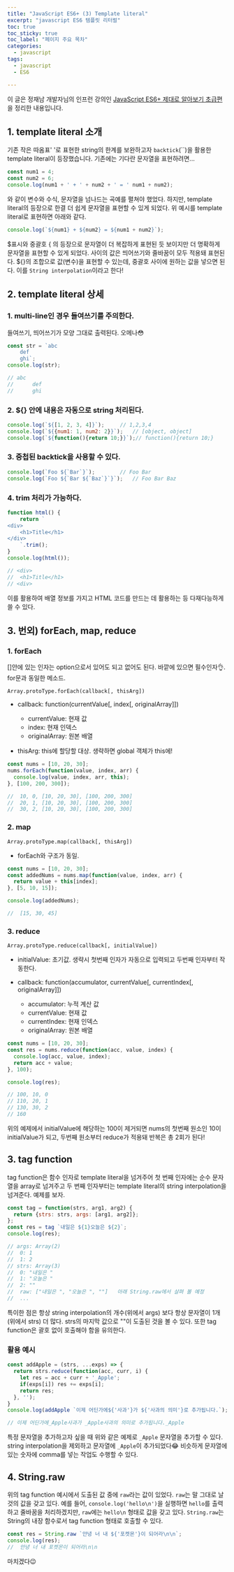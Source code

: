 ```yaml
---
title: "JavaScript ES6+ (3) Template literal"
excerpt: "javascript ES6 템플릿 리터럴"
toc: true
toc_sticky: true
toc_label: "페이지 주요 목차"
categories:
  - javascript
tags:
  - javascript
  - ES6

---
```


이 글은 정재남 개발자님의 인프런 강의인 <a href="https://www.inflearn.com/course/ecmascript-6-flow" target="_blank">JavaScript ES6+ 제대로 알아보기 초급편</a>을 정리한 내용입니다.



## 1. template literal 소개

기존 작은 따옴표' '로 표현한 string의 한계를 보완하고자 `backtick`(``)을 활용한 template literal이 등장했습니다. 기존에는 기다란 문자열을 표현하려면...
```javascript
const num1 = 4;
const num2 = 6;
console.log(num1 + ' + ' + num2 + ' = ' num1 + num2);
```
와 같이 변수와 수식, 문자열을 넘나드는 곡예를 펼쳐야 했었다.
하지만, template literal의 등장으로 한결 더 쉽게 문자열을 표현할 수 있게 되었다. 위 예시를 template literal로 표현하면 아래와 같다.
```javascript
console.log(`${num1} + ${num2} = ${num1 + num2}`);
```
$표시와 중괄호 { 의 등장으로 문자열이 더 복잡하게 표현된 듯 보이지만 더 명확하게 문자열을 표현할 수 있게 되었다. 사이의 값은 띄어쓰기와 줄바꿈이 모두 적용돼 표현된다. ${}의 조합으로 값(변수)을 표현할 수 있는데, 중괄호 사이에 원하는 값을 넣으면 된다. 이를 `String interpolation`이라고 한다!

## 2. template literal 상세
### 1. multi-line인 경우 들여쓰기를 주의한다.
들여쓰기, 띄어쓰기가 모양 그대로 출력된다. 오메나😳
```javascript
const str = `abc
	def
	ghi`;
console.log(str);

// abc
// 		def
//		ghi
```

### 2. ${} 안에 내용은 자동으로 string 처리된다.
```javascript
console.log(`${[1, 2, 3, 4]}`);		// 1,2,3,4
console.log(`${{num1: 1, num2: 2}}`);	// [object, object]
console.log(`${function(){return 10;}}`);// function(){return 10;}
```

### 3. 중첩된 backtick을 사용할 수 있다.
```javascript
console.log(`Foo ${`Bar`}`);		// Foo Bar
console.log(`Foo ${`Bar ${`Baz`}`}`);	// Foo Bar Baz
```

### 4. trim 처리가 가능하다.
```javascript
function html() {
	return `
<div>
	<h1>Title</h1>
</div>
	`.trim();
}
console.log(html());

// <div>
//	<h1>Title</h1>
// <div>
```
이를 활용하여 배열 정보를 가지고 HTML 코드를 만드는 데 활용하는 등 다재다능하게 쓸 수 있다.

## 3. 번외) forEach, map, reduce
### 1. forEach
[]안에 있는 인자는 option으로서 있어도 되고 없어도 된다. 바깥에 있으면 필수인자👌. for문과 동일한 메소드.

`Array.protoType.forEach(callback[, thisArg])`
- callback: function(currentValue[, index[, originalArray]])
	
    -	currentValue: 현재 값
    -	index: 현재 인덱스
    -	originalArray: 원본 배열
    
-	thisArg: this에 할당할 대상. 생략하면 global 객체가 this에!
```javascript
const nums = [10, 20, 30];
nums.forEach(function(value, index, arr) {
  console.log(value, index, arr, this);
}, [100, 200, 300]);

//	10, 0, [10, 20, 30], [100, 200, 300]
// 	20, 1, [10, 20, 30], [100, 200, 300]
//	30, 2, [10, 20, 30], [100, 200, 300]
```

### 2. map

`Array.protoType.map(callback[, thisArg])`
- forEach와 구조가 동일.
```javascript
const nums = [10, 20, 30];
const addedNums = nums.map(function(value, index, arr) {
  return value + this[index];
}, [5, 10, 15]);

console.log(addedNums);

//	[15, 30, 45]
```

### 3. reduce
`Array.protoType.reduce(callback[, initialValue])`
- initialValue: 초기값. 생략시 첫번째 인자가 자동으로 입력되고 두번째 인자부터 작동한다.
- callback: function(accumulator, currentValue[, currentIndex[, originalArray]])

	
    - accumulator: 누적 계산 값
    - currentValue: 현재 값
    - currentIndex: 현재 인덱스
    - originalArray: 원본 배열
```javascript
const nums = [10, 20, 30];
const res = nums.reduce(function(acc, value, index) {
  console.log(acc, value, index);
  return acc + value;
}, 100);

console.log(res);

// 100, 10, 0
// 110, 20, 1
// 130, 30, 2
// 160
````
위의 예제에서 initialValue에 해당하는 100이 제거되면 nums의 첫번째 원소인 10이 initialValue가 되고, 두번째 원소부터 reduce가 적용돼 반복은 총 2회가 된다!

## 3. tag function

tag function은 함수 인자로 template literal을 넘겨주어 첫 번째 인자에는 순수 문자열을 array로 넘겨주고 두 번째 인자부터는 template literal의 string interpolation을 넘겨준다. 예제를 보자.
```javascript
const tag = function(strs, arg1, arg2) {
  return {strs: strs, args: [arg1, arg2]};
};
const res = tag `내일은 ${1}오늘은 ${2}`;
console.log(res);

// args: Array(2)
//	0: 1
//	1: 2
// strs: Array(3)
//	0: "내일은 "
// 	1: "오늘은 "
//	2: ""
//	raw: ["내일은 ", "오늘은 ", ""]	아래 String.raw에서 살펴 볼 예정
//	...
```



특이한 점은 항상 string interpolation의 개수(위에서 args) 보다 항상 문자열이 1개(위에서 strs) 더 많다. strs의 마지막 값으로 ""이 도출된 것을 볼 수 있다. 또한 tag function은 괄호 없이 호출해야 함을 유의한다. 

### 활용 예시
```javascript
const addApple = (strs, ...exps) => {
  return strs.reduce(function(acc, curr, i) {
	let res = acc + curr + '_Apple';
    if(exps[i]) res += exps[i];
  	return res;
  }, '');
}
console.log(addApple `이제 어딘가에${'사과'}가 ${'사과의 의미'}로 추가됩니다.`);

// 이제 어딘가에_Apple사과가 _Apple사과의 의미로 추가됩니다._Apple
```
특정 문자열을 추가하고자 싶을 때 위와 같은 예제로 `_Apple` 문자열을 추가할 수 있다. string interpolation을 제외하고 문자열에 `_Apple`이 추가되었다😂
비슷하게 문자열에 있는 숫자에 comma를 넣는 작업도 수행할 수 있다.

## 4. String.raw
위의 tag function 예시에서 도출된 값 중에 `raw`라는 값이 있었다. `raw`는 말 그대로 날 것의 값을 갖고 있다. 예를 들어, `console.log('hello\n')`을 실행하면 `hello`를 출력하고 줄바꿈을 처리하겠지만, `raw`에는 `hello\n` 형태로 값을 갖고 있다.
`String.raw`는 String의 내장 함수로서 tag function 형태로 호출할 수 있다.
```javascript
const res = String.raw `안녕 너 내 ${'포켓몬'}이 되어라\n\n`;
console.log(res);
//	안녕 너 내 포켓몬이 되어라\n\n
```

마치겠다😉